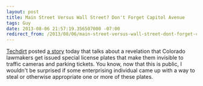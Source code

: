 ```yaml
---
layout: post
title: Main Street Versus Wall Street? Don't Forget Capitol Avenue
tags: Guy
date: 2013-08-06 21:57:19.356507000 -07:00
redirect_from: /2013/08/06/main-street-versus-wall-street-dont-forget-capitol-avenue.html
---
```


[Techdirt][techdirt] posted [a story][story] today that talks about a revelation that Colorado lawmakers get issued special license plates that make them invisible to traffic cameras and parking tickets. You know, now that this is public, I wouldn't be surprised if some enterprising individual came up with a way to steal or otherwise appropriate one or more of these plates.

[story]: http://www.techdirt.com/articles/20130805/08323124067/lawmakers-issued-license-plates-that-make-them-invisible-to-traffic-cams-parking-tickets.shtml
[techdirt]: http://www.techdirt.com/
